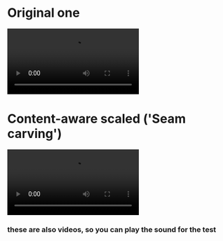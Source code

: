 # Original one
![](https://user-images.githubusercontent.com/33205097/141673103-28904d70-fa46-4d33-bf07-f86dcbcf0262.mp4)

# Content-aware scaled ('Seam carving') 

![](https://user-images.githubusercontent.com/33205097/141673102-dd10c3f5-b68f-44a9-8b92-b5c8a3774284.mp4)


### these are also videos, so you can play the sound for the test 
